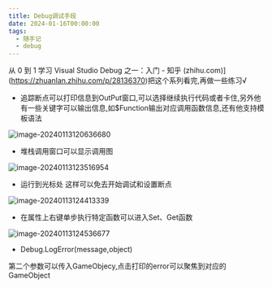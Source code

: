 ```yaml
---
title: Debug调试手段
date: 2024-01-16T00:00:00
tags:
  - 随手记
  - debug
---
```


从 0 到 1 学习 Visual Studio Debug 之一：入门 - 知乎 (zhihu.com)](https://zhuanlan.zhihu.com/p/28136370)把这个系列看完,再做一些练习√
 
 - 追踪断点可以打印信息到OutPut窗口,可以选择继续执行代码或者卡住,另外他有一些关键字可以输出信息,如$Function输出对应调用函数信息,还有他支持模板语法
 
 ![image-20240113120636680](/images/posts/image-20240113120636680.png)
 
 - 堆栈调用窗口可以显示调用图
 
 ![image-20240113123516954](/images/posts/image-20240113123516954.png)
 
 - 运行到光标处 这样可以免去开始调试和设置断点
 
 ![image-20240113124413339](/images/posts/image-20240113124413339.png)
 
 - 在属性上右键单步执行特定函数可以进入Set、Get函数
 
 ![image-20240113124536677](/images/posts/image-20240113124536677.png)
 
 - Debug.LogError(message,object)
 
 第二个参数可以传入GameObjecy,点击打印的error可以聚焦到对应的GameObject
 
